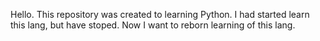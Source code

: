 Hello.
This repository was created to learning Python.
I had started learn this lang, but have stoped. 
Now I want to reborn learning of this lang.
